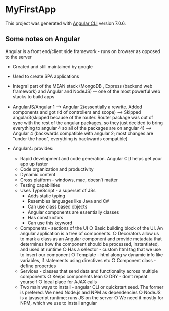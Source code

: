 # MyFirstApp

This project was generated with [Angular CLI](https://github.com/angular/angular-cli) version 7.0.6.

## Some notes on Angular
Angular is a front end/client side framework - runs on browser as opposed to the server
* Created and still maintained by google
* Used to create SPA applications
* Integral part of the MEAN stack (MongoDB , Express (backend web framework) and Angular and NodeJS)  -- one of the most powerful web stacks to build apps

* AngularJS/Angular 1 --> Angular 2(essentially a rewrite. Added components and got rid of controllers and scope) --> Skipped angular3(skipped because of the router. Router package was out of sync with the rest of the angular packages, so they just decided to bring everything to angular 4 so all of the packages are on angular 4) --> Angular 4 (backwards compatible with angular 2; most changes are "under the hood", everything is backwards compatible)
* Angular4: provides:
    * Rapid development and code generation. Angular CLI helps get your app up faster
	* Code organization and productivity
	* Dynamic content
	* Cross platform - windows, mac, doesn’t matter 
	* Testing capabilities 
	* Uses TypeScript -  a superset of JSs
		* Adds static typing
		* Resembles languages like Java and C#
		* Can use class based objects
		* Angular components are essentially classes
		* Has constructors
		* Can use this keyword
	* Components - sections of the UI 
		○ Basic building block of the UI. An angular application is a  tree of components. 
		○ Decorators allow us to mark a class as an Angular component and provide metadata that determines how the component should be processed, instantiated, and used at runtime
		○ Has a selector - custom html tag that we use to insert our component
		○ Template - html along w dynamic info like variables, if statements using directives etc
		○ Component class - define properties 
	* Services - classes that send data and functionality across multiple components
		○ Keeps components lean 
		○ DRY - don’t repeat yourself
		○ Ideal place for AJAX calls 
	* Two main ways to install - angular CLI or quickstart seed. The former is prefered. We need Node.js and NPM as dependencies 
		○ NodeJS is a javascript runtime; runs JS on the server
		○ We need it mostly for NPM, which we use to install angular 
